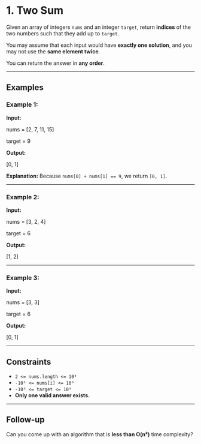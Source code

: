# 1. Two Sum

Given an array of integers `nums` and an integer `target`, return **indices** of the two numbers such that they add up to `target`.

You may assume that each input would have **exactly one solution**, and you may not use the **same element twice**.

You can return the answer in **any order**.

---

## Examples

### Example 1:

**Input:**

nums = [2, 7, 11, 15]

target = 9

**Output:**

[0, 1]

**Explanation:** Because `nums[0] + nums[1] == 9`, we return `[0, 1]`.

---

### Example 2:

**Input:**

nums = [3, 2, 4]

target = 6

**Output:**

[1, 2]

---

### Example 3:

**Input:**

nums = [3, 3]

target = 6

**Output:**

[0, 1]

---

## Constraints

- `2 <= nums.length <= 10⁴`  
- `-10⁹ <= nums[i] <= 10⁹`  
- `-10⁹ <= target <= 10⁹`  
- **Only one valid answer exists.**

---

## Follow-up

Can you come up with an algorithm that is **less than O(n²)** time complexity?
